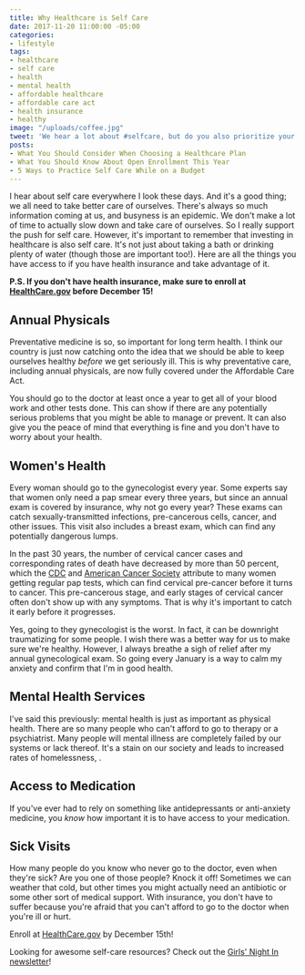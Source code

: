 ```yaml
---
title: Why Healthcare is Self Care
date: 2017-11-20 11:00:00 -05:00
categories:
- lifestyle
tags:
- healthcare
- self care
- health
- mental health
- affordable healthcare
- affordable care act
- health insurance
- healthy
image: "/uploads/coffee.jpg"
tweet: 'We hear a lot about #selfcare, but do you also prioritize your #healthcare? '
posts:
- What You Should Consider When Choosing a Healthcare Plan
- What You Should Know About Open Enrollment This Year
- 5 Ways to Practice Self Care While on a Budget
---
```


I hear about self care everywhere I look these days. And it's a good thing; we all need to take better care of ourselves. There's always so much information coming at us, and busyness is an epidemic. We don't make a lot of time to actually slow down and take care of ourselves. So I really support the push for self care. However, it's important to remember that investing in healthcare is also self care. It's not just about taking a bath or drinking plenty of water (though those are important too!). Here are all the things you have access to if you have health insurance and take advantage of it. 

**P.S. If you don't have health insurance, make sure to enroll at [HealthCare.gov](http://www.healthcare.gov) before December 15!**

## Annual Physicals

Preventative medicine is so, so important for long term health. I think our country is just now catching onto the idea that we should be able to keep ourselves healthy *before* we get seriously ill. This is why preventative care, including annual physicals, are now fully covered under the Affordable Care Act. 

You should go to the doctor at least once a year to get all of your blood work and other tests done. This can show if there are any potentially serious problems that you might be able to manage or prevent. It can also give you the peace of mind that everything is fine and you don't have to worry about your health. 

## Women's Health

Every woman should go to the gynecologist every year. Some experts say that women only need a pap smear every three years, but since an annual exam is covered by insurance, why not go every year? These exams can catch sexually-transmitted infections, pre-cancerous cells, cancer, and other issues. This visit also includes a breast exam, which can find any potentially dangerous lumps. 

In the past 30 years, the number of cervical cancer cases and corresponding rates of death have decreased by more than 50 percent, which the [CDC](https://www.cdc.gov/cancer/cervical/statistics/index.htm) and [American Cancer Society](https://www.cancer.org/cancer/cervical-cancer/detection-diagnosis-staging.html) attribute to many women getting regular pap tests, which can find cervical pre-cancer before it turns to cancer. This pre-cancerous stage, and early stages of cervical cancer often don't show up with any symptoms. That is why it's important to catch it early before it progresses. 

Yes, going to they gynecologist is the worst. In fact, it can be downright traumatizing for some people. I wish there was a better way for us to make sure we're healthy. However, I always breathe a sigh of relief after my annual gynecological exam. So going every January is a way to calm my anxiety and confirm that I'm in good health. 

## Mental Health Services

I've said this previously: mental health is just as important as physical health. There are so many people who can't afford to go to therapy or a psychiatrist. Many people will mental illness are completely failed by our systems or lack thereof. It's a stain on our society and leads to increased rates of homelessness, . 

## Access to Medication

If you've ever had to rely on something like antidepressants or anti-anxiety medicine, you *know* how important it is to have access to your medication. 

## Sick Visits

How many people do you know who never go to the doctor, even when they're sick? Are you one of those people? Knock it off! Sometimes we can weather that cold, but other times you might actually need an antibiotic or some other sort of medical support. With insurance, you don't have to suffer because you're afraid that you can't afford to go to the doctor when you're ill or hurt. 

Enroll at [HealthCare.gov](http://www.healthcare.gov) by December 15th!

Looking for awesome self-care resources? Check out the [Girls' Night In newsletter](http://girlsnightinclub.com?ref=WFFuTlErVEg=)!